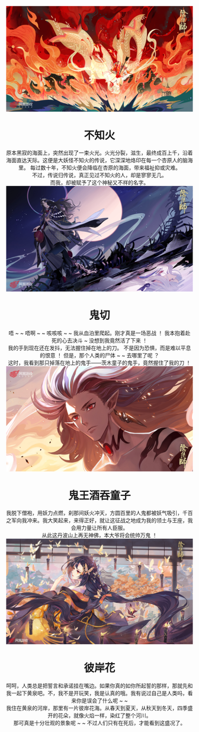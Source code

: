 <!DOCTYPE html>
<html lang="en">
<head>
    <meta charset="UTF-8">
    <meta name="viewport" content="width=device-width, initial-scale=1.0">
    <meta http-equiv="X-UA-Compatible" content="ie=edge">
    <title>式神录</title>
    <!-- 按钮 -->
    <link rel="stylesheet" href="https://cdn.bootcss.com/font-awesome/5.11.2/css/all.css">
    <!-- css -->
    <link rel="stylesheet" type="text/css" href="css/图片轮播.css">
</head>
<body>
    <header>
    <div class="image-slider">
        <div class="slide current">
        <img src="img/不知火.jpg" alt="" class="image">
            <div class="content">
        <h1 class="title">不知火</h1>
            <div class="discription">
                原本黑寂的海面上，突然出现了一束火光。火光分裂，滋生，最终成百上千，沿着海面直达天际。这便是大妖怪不知火的传说，它深深地烙印在每一个杏原人的脑海里。
                每过数十年，不知火便会降临在杏原的海面，带来福祉抑或灾难。<br>
                不过，传说归传说，真正见过不知火的人，却是寥寥无几。<br>
                而我，却被赋予了这个神秘又不祥的名字。
            </div>
        </div>
    </div>
        <div class="slide">
        <img src="img/鬼切.jpg" alt="" class="image">
            <div class="content">
        <h1 class="title">鬼切</h1>
            <div class="discription">
                唔 ~  ~ 唔啊 ~  ~ 咳咳咳 ~  ~ 我从血泊里爬起。刚才真是一场恶战 ！ 我本抱着赴死的心去决斗 ~ 没想到我竟然活了下来 ！ <br>我的手到现在还在发抖，无法握住掉在地上的刀。
                不是因为恐惧，而是难以平息的恨意 ！ 但是，那个人类的尸体 ~  ~ 去哪里了呢 ？<br> 这时，我看到那只掉落在地上的鬼手——茨木童子的鬼手，竟然握住了我的刀 ！ 
            </div>
        </div>
    </div>
        <div class="slide">
        <img src="img/鬼王酒吞童子.jpg" alt="" class="image">
            <div class="content">
        <h1 class="title">鬼王酒吞童子</h1>
            <div class="discription">
                我脱下僧袍，用妖力点燃，刹那间妖火冲天，方圆百里的人鬼都被妖气吸引，千百之军向我冲来。我大笑起来，来得正好，就让这征战之地成为我的领土与王座，我会用力量让所有人臣服。<br>
                从此这丹波山上再无神佛，本大爷将会统帅万鬼 ！ 
            </div>
        </div>
    </div>
        <div class="slide">
        <img src="img/彼岸花.jpg" alt="" class="image">
            <div class="content">
        <h1 class="title">彼岸花</h1>
            <div class="discription">
                呵呵，人类总是把誓言和承诺挂在嘴边。如果你真的如你所起誓的那样，那就先和我一起下黄泉吧。不，我不是开玩笑，我是认真的哦。我有说过自己是人类吗，看来你是误会了什么呢 ~  ~ <br>
                我住在黄泉的河岸，那里有一片彼岸花海。从春天到夏天，从秋天到冬天，四季盛开的花朵，就像火焰一样，染红了整个河川。<br>那可真是十分壮观的景象呢 ~  ~ 不过人们只有在死后，才能看到这盛况了。
            </div>
        </div>
    </div>
    <div id="prev"><i class="fas fa-chevron-left"></i></div>
    <div id="next"><i class="fas fa-chevron-right"></i></div>
    </div>
</header>
<script src="js/图片轮播.js" type="text/javascript"></script>
</body>
</html>
